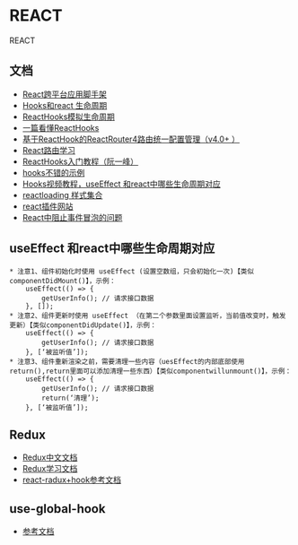 # REACT
REACT

## 文档
- [React跨平台应用脚手架](https://github.com/electron-react-boilerplate/electron-react-boilerplate)
- [Hooks和react 生命周期](https://blog.csdn.net/lunahaijiao/article/details/99434993)
- [ReactHooks模拟生命周期](https://juejin.im/post/5d5dec7ee51d45620346b8c0)
- [一篇看懂ReactHooks](https://zhuanlan.zhihu.com/p/50597236)
- [基于ReactHook的ReactRouter4路由统一配置管理（v4.0+ ）](https://juejin.im/post/5e001e03518825125f39a3dc)
- [React路由学习](https://reacttraining.com/react-router/web/guides/quick-start)
- [ReactHooks入门教程（阮一峰）](https://www.ruanyifeng.com/blog/2019/09/react-hooks.html)
- [hooks不错的示例](https://www.robinwieruch.de/react-hooks-fetch-data)
- [Hooks视频教程，useEffect 和react中哪些生命周期对应](https://www.youtube.com/watch?v=KmTc7xnNG5E)
- [reactloading 样式集合](https://www.ruanyifeng.com/blog/2019/09/react-hooks.html)
- [react插件网站](https://reactjsexample.com/)
- [React中阻止事件冒泡的问题](https://www.cnblogs.com/Wayou/p/react_event_issue.html)

## useEffect 和react中哪些生命周期对应
```
* 注意1、组件初始化时使用 useEffect (设置空数组，只会初始化一次)【类似componentDidMount()】，示例：
	useEffect(() => {
		getUserInfo(); // 请求接口数据
	}, []);
* 注意2、组件更新时使用 useEffect （在第二个参数里面设置监听，当前值改变时，触发更新）【类似componentDidUpdate()】，示例：
	useEffect(() => {
		getUserInfo(); // 请求接口数据
	}, [‘被监听值’]);
* 注意3、组件重新渲染之前，需要清理一些内容（uesEffect的内部底部使用return(),return里面可以添加清理一些东西）【类似componentwillunmount()】，示例：
	useEffect(() => {
	  	getUserInfo(); // 请求接口数据
		return(‘清理’);
	}, [‘被监听值’]);
```
## Redux
- [Redux中文文档](https://cn.redux.js.org/)
- [Redux学习文档](https://juejin.im/post/5af00705f265da0ba60fb844)
- [react-radux+hook参考文档](https://levelup.gitconnected.com/react-redux-hooks-useselector-and-usedispatch-f7d8c7f75cdd)

## use-global-hook
- [参考文档](https://codesandbox.io/s/several-counters-pdbsy?file=/src/store/index.js:221-228)
